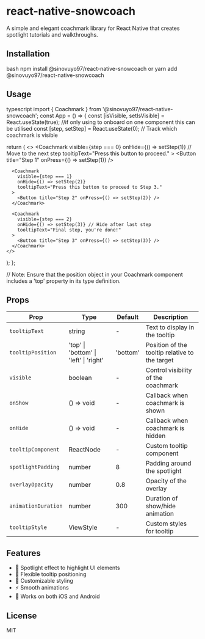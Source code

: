 # react-native-snowcoach

A simple and elegant coachmark library for React Native that creates spotlight tutorials and walkthroughs.

## Installation

bash
npm install @sinovuyo97/react-native-snowcoach
or
yarn add @sinovuyo97/react-native-snowcoach

## Usage

typescript
import { Coachmark } from '@sinovuyo97/react-native-snowcoach';
const App = () => {
  const [isVisible, setIsVisible] = React.useState(true); //if only using to onboard on one component this can be utilised
  const [step, setStep] = React.useState(0); // Track which coachmark is visible

  return (
    <>
      <Coachmark
        visible={step === 0}
        onHide={() => setStep(1)} // Move to the next step
        tooltipText="Press this button to proceed."
      >
        <Button title="Step 1" onPress={() => setStep(1)} />
      </Coachmark>

      <Coachmark
        visible={step === 1}
        onHide={() => setStep(2)}
        tooltipText="Press this button to proceed to Step 3."
      >
        <Button title="Step 2" onPress={() => setStep(2)} />
      </Coachmark>

      <Coachmark
        visible={step === 2}
        onHide={() => setStep(3)} // Hide after last step
        tooltipText="Final step, you're done!"
      >
        <Button title="Step 3" onPress={() => setStep(3)} />
      </Coachmark>
    </>
  );
};

// Note: Ensure that the position object in your Coachmark component includes a 'top' property in its type definition.

## Props

| Prop                | Type                                   | Default  | Description                                    |
| ------------------- | -------------------------------------- | -------- | ---------------------------------------------- |
| `tooltipText`       | string                                 | -        | Text to display in the tooltip                 |
| `tooltipPosition`   | 'top' \| 'bottom' \| 'left' \| 'right' | 'bottom' | Position of the tooltip relative to the target |
| `visible`           | boolean                                | -        | Control visibility of the coachmark            |
| `onShow`            | () => void                             | -        | Callback when coachmark is shown               |
| `onHide`            | () => void                             | -        | Callback when coachmark is hidden              |
| `tooltipComponent`  | ReactNode                              | -        | Custom tooltip component                       |
| `spotlightPadding`  | number                                 | 8        | Padding around the spotlight                   |
| `overlayOpacity`    | number                                 | 0.8      | Opacity of the overlay                         |
| `animationDuration` | number                                 | 300      | Duration of show/hide animation                |
| `tooltipStyle`      | ViewStyle                              | -        | Custom styles for tooltip                      |

## Features

- 🎯 Spotlight effect to highlight UI elements
- 📍 Flexible tooltip positioning
- 🎨 Customizable styling
- ⚡ Smooth animations
- 📱 Works on both iOS and Android

## License

MIT
